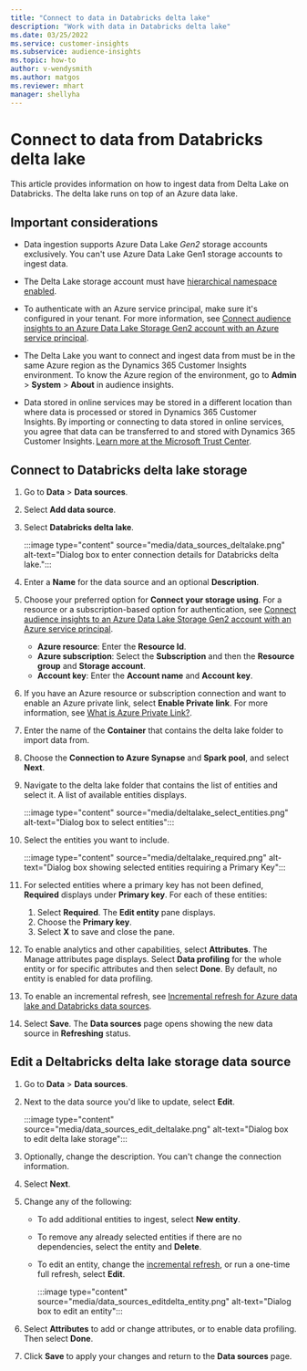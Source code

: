 ```yaml
---
title: "Connect to data in Databricks delta lake"
description: "Work with data in Databricks delta lake"
ms.date: 03/25/2022
ms.service: customer-insights
ms.subservice: audience-insights
ms.topic: how-to
author: v-wendysmith
ms.author: matgos
ms.reviewer: mhart
manager: shellyha
---
```


# Connect to data from Databricks delta lake

This article provides information on how to ingest data from Delta Lake on Databricks. The delta lake runs on top of an Azure data lake.

## Important considerations

- Data ingestion supports Azure Data Lake *Gen2* storage accounts exclusively. You can't use Azure Data Lake Gen1 storage accounts to ingest data.

- The Delta Lake storage account must have [hierarchical namespace enabled](/azure/storage/blobs/data-lake-storage-namespace).

- To authenticate with an Azure service principal, make sure it's configured in your tenant. For more information, see [Connect audience insights to an Azure Data Lake Storage Gen2 account with an Azure service principal](connect-service-principal.md).

- The Delta Lake you want to connect and ingest data from must be in the same Azure region as the Dynamics 365 Customer Insights environment. To know the Azure region of the environment, go to **Admin** > **System** > **About** in audience insights.

- Data stored in online services may be stored in a different location than where data is processed or stored in Dynamics 365 Customer Insights. By importing or connecting to data stored in online services, you agree that data can be transferred to and stored with Dynamics 365 Customer Insights. [Learn more at the Microsoft Trust Center](https://www.microsoft.com/trust-center).

## Connect to Databricks delta lake storage

1. Go to **Data** > **Data sources**.

1. Select **Add data source**.

1. Select **Databricks delta lake**.

   :::image type="content" source="media/data_sources_deltalake.png" alt-text="Dialog box to enter connection details for Databricks delta lake.":::

1. Enter a **Name** for the data source and an optional **Description**.

1. Choose your preferred option for **Connect your storage using**. For a resource or a subscription-based option for authentication, see [Connect audience insights to an Azure Data Lake Storage Gen2 account with an Azure service principal](connect-service-principal.md).

   - **Azure resource**: Enter the **Resource Id**.
   - **Azure subscription**: Select the **Subscription** and then the **Resource group** and **Storage account**.
   - **Account key**: Enter the **Account name** and **Account key**.

1. If you have an Azure resource or subscription connection and want to enable an Azure private link, select **Enable Private link**. For more information, see  [What is Azure Private Link?](/azure/private-link/private-link-overview).

1. Enter the name of the **Container** that contains the delta lake folder to import data from.

1. Choose the **Connection to Azure Synapse** and **Spark pool**, and select **Next**.

1. Navigate to the delta lake folder that contains the list of entities and select it. A list of available entities displays.  

   :::image type="content" source="media/deltalake_select_entities.png" alt-text="Dialog box to select entities":::
  
1. Select the entities you want to include.

   :::image type="content" source="media/deltalake_required.png" alt-text="Dialog box showing selected entities requiring a Primary Key":::

1. For selected entities where a primary key has not been defined, **Required** displays under **Primary key**. For each of these entities:
   1. Select **Required**. The **Edit entity** pane displays.
   1. Choose the **Primary key**.
   1. Select **X** to save and close the pane.

1. To enable analytics and other capabilities, select **Attributes**. The Manage attributes page displays. Select **Data profiling** for the whole entity or for specific attributes and then select **Done**. By default, no entity is enabled for data profiling.

1. To enable an incremental refresh, see [Incremental refresh for Azure data lake and Databricks data sources](incremental-refresh-data-sources.md).

1. Select **Save**. The **Data sources** page opens showing the new data source in **Refreshing** status.

## Edit a Deltabricks delta lake storage data source

1. Go to **Data** > **Data sources**.

1. Next to the data source you'd like to update, select **Edit**.

   :::image type="content" source="media/data_sources_edit_deltalake.png" alt-text="Dialog box to edit delta lake storage":::

1. Optionally, change the description. You can't change the connection information.

1. Select **Next**.

1. Change any of the following:
   - To add additional entities to ingest, select **New entity**.
   - To remove any already selected entities if there are no dependencies, select the entity and **Delete**.
   - To edit an entity, change the [incremental refresh](incremental-refresh-data-sources.md), or run a one-time full refresh, select **Edit**.

     :::image type="content" source="media/data_sources_editdelta_entity.png" alt-text="Dialog box to edit an entity":::

1. Select **Attributes** to add or change attributes, or to enable data profiling. Then select **Done**.

1. Click **Save** to apply your changes and return to the **Data sources** page.
